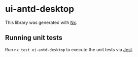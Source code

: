 # ui-antd-desktop

This library was generated with [Nx](https://nx.dev).

## Running unit tests

Run `nx test ui-antd-desktop` to execute the unit tests via [Jest](https://jestjs.io).
